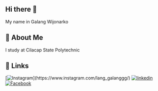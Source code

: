 ## Hi there 👋

My name in Galang Wijonarko 
## 🚀 About Me
I study at Cilacap State Polytechnic


## 🔗 Links
[![Instagram](https://img.shields.io/badge/Instagram-%23E4405F.svg?style=for-the-badge&logo=Instagram&logoColor=white")](https://www.instagram.com/lang_galanggg/)
[![linkedin](https://img.shields.io/badge/linkedin-0A66C2?style=for-the-badge&logo=linkedin&logoColor=white)](https://www.linkedin.com/in/galang-wijonarko-210584250/)
[![Facebook](https://img.shields.io/badge/Facebook-%231877F2.svg?style=for-the-badge&logo=Facebook&logoColor=white)](https://www.facebook.com/galang.wijonarko/)
